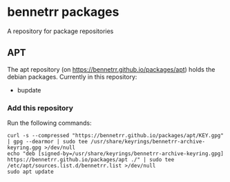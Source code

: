 # bennetrr packages
A repository for package repositories

## APT
The apt repository (on https://bennetrr.github.io/packages/apt) holds the debian packages. Currently in this repository:
- bupdate

### Add this repository
Run the following commands:
```
curl -s --compressed "https://bennetrr.github.io/packages/apt/KEY.gpg" | gpg --dearmor | sudo tee /usr/share/keyrings/bennetrr-archive-keyring.gpg >/dev/null
echo "deb [signed-by=/usr/share/keyrings/bennetrr-archive-keyring.gpg] https://bennetrr.github.io/packages/apt ./" | sudo tee /etc/apt/sources.list.d/bennetrr.list >/dev/null
sudo apt update
```

